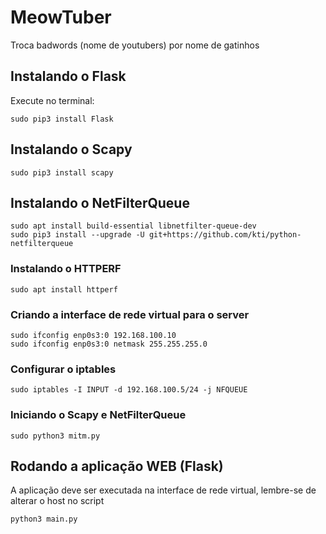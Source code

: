 
# MeowTuber
Troca badwords (nome de youtubers) por nome de gatinhos

## Instalando o Flask
Execute no terminal:
```
sudo pip3 install Flask
```

## Instalando o Scapy
```
sudo pip3 install scapy
```

## Instalando o NetFilterQueue
```
sudo apt install build-essential libnetfilter-queue-dev 
sudo pip3 install --upgrade -U git+https://github.com/kti/python-netfilterqueue
```
### Instalando o HTTPERF
```
sudo apt install httperf
```

### Criando a interface de rede virtual para o server
```
sudo ifconfig enp0s3:0 192.168.100.10
sudo ifconfig enp0s3:0 netmask 255.255.255.0
```

### Configurar o iptables
```
sudo iptables -I INPUT -d 192.168.100.5/24 -j NFQUEUE
```

### Iniciando o Scapy e NetFilterQueue
```
sudo python3 mitm.py
```

## Rodando a aplicação WEB (Flask)
A aplicação deve ser executada na interface de rede virtual, lembre-se de alterar o host no script
```
python3 main.py
```
